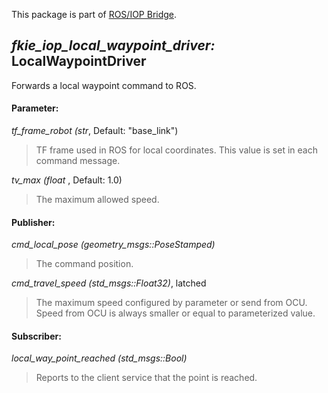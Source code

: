 This package is part of [ROS/IOP Bridge](https://github.com/fkie/iop_core/blob/master/README.md).


## _fkie_iop_local_waypoint_driver:_ LocalWaypointDriver

Forwards a local waypoint command to ROS.

#### Parameter:

_tf_frame_robot (str_, Default: "base_link")

> TF frame used in ROS for local coordinates. This value is set in each command message.

_tv_max (float_ , Default: 1.0)

> The maximum allowed speed.

#### Publisher:

_cmd_local_pose (geometry_msgs::PoseStamped)_

> The command position.

_cmd_travel_speed (std_msgs::Float32)_, latched

> The maximum speed configured by parameter or send from OCU. Speed from OCU is always smaller or equal to parameterized value.

#### Subscriber:

_local_way_point_reached (std_msgs::Bool)_

> Reports to the client service that the point is reached.

